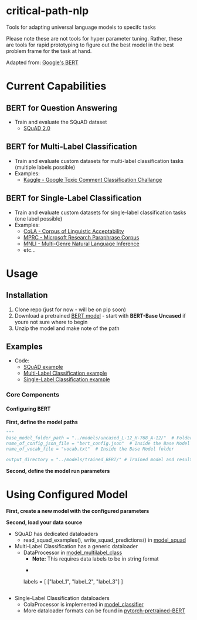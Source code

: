 # critical-path-nlp
Tools for adapting universal language models to specifc tasks

Please note these are not tools for hyper parameter tuning. 
Rather, these are tools for rapid prototyping to figure out the best model in the best problem frame for the task at hand.

Adapted from: [Google's BERT](https://github.com/google-research/bert)


# Current Capabilities

## BERT for Question Answering

* Train and evaluate the SQuAD dataset
  + [SQuAD 2.0](https://rajpurkar.github.io/SQuAD-explorer/)
  
## BERT for Multi-Label Classification

* Train and evaluate custom datasets for multi-label classification tasks (multiple labels possible)
* Examples:
  + [Kaggle - Google Toxic Comment Classification Challange](https://www.kaggle.com/c/jigsaw-toxic-comment-classification-challenge)

## BERT for Single-Label Classification

* Train and evaluate custom datasets for single-label classification tasks (one label possible)
* Examples:
  + [CoLA - Corpus of Linguistic Acceptability](https://nyu-mll.github.io/CoLA/)
  + [MPRC - Microsoft Research Paraphrase Corpus](http://nlpprogress.com/english/semantic_textual_similarity.html)
  + [MNLI - Multi-Genre Natural Language Inference](https://www.nyu.edu/projects/bowman/multinli/)
  + etc...
  

# Usage

## Installation
1. Clone repo (just for now - will be on pip soon)
2. Download a pretrained [BERT model](https://github.com/google-research/bert#pre-trained-models) - start with **BERT-Base Uncased** if youre not sure where to begin
3. Unzip the model and make note of the path

## Examples
* Code:
  + [SQuAD example](..blob/master/bert_squad_example.py)
  + [Multi-Label Classification example](../blob/master/bert_multilabel_example.py)
  + [Single-Label Classification example](../blob/master/bert_classifier_example.py)
  
### Core Components
#### Configuring BERT
**First, define the model paths**


```python  
"""
base_model_folder_path = "../models/uncased_L-12_H-768_A-12/"  # Folder containing downloaded Base Model
name_of_config_json_file = "bert_config.json"  # Inside the Base Model folder
name_of_vocab_file = "vocab.txt"  # Inside the Base Model folder

output_directory = "../models/trained_BERT/" # Trained model and results landing folder
```

**Second, define the model run parameters**

# Using Configured Model
**First, create a new model with the configured parameters**

**Second, load your data source**
* SQuAD has dedicated dataloaders
  + read_squad_examples(), write_squad_predictions() in [model_squad](../blob/master/critical_path/BERT/model_squad.py)
* Multi-Label Classification has a generic dataloader
  + DataProcessor in [model_multilabel_class](../blob/master/critical_path/BERT/model_multilabel_class.py)
    + **Note:** This requires data labels to be in string format
    + ```python
    labels = [
      ["label_1", "label_2", "label_3"]
     ]
     ```
* Single-Label Classification dataloaders
  + ColaProcessor is implemented in [model_classifier](../blob/master/critical_path/BERT/model_classifier.py)
  + More dataloader formats can be found in [pytorch-pretrained-BERT](https://github.com/huggingface/pytorch-pretrained-BERT/blob/master/examples/run_classifier.py)
  



